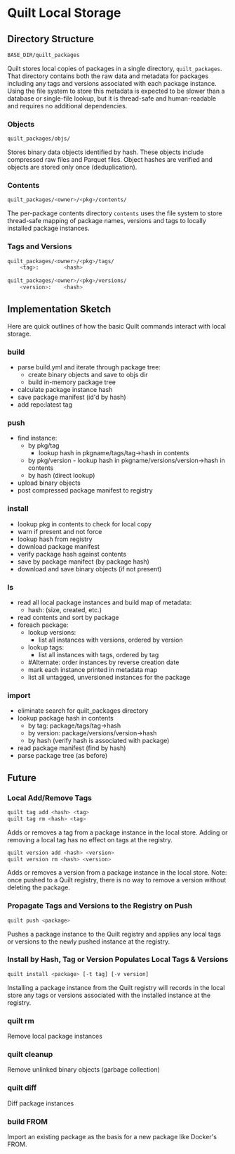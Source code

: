 # Quilt Local Storage

## Directory Structure
```bash
BASE_DIR/quilt_packages
```
Quilt stores local copies of packages in a single directory, `quilt_packages`. That directory contains both the raw data and metadata for packages including any tags and versions associated with each package instance. Using the file system to store this metadata is expected to be slower than a database or single-file lookup, but it is thread-safe and human-readable and requires no additional dependencies.

### Objects
```bash
quilt_packages/objs/
```
Stores binary data objects identified by hash. These objects include compressed raw files and Parquet files. Object hashes are verified and objects are stored only once (deduplication).

### Contents
```bash
quilt_packages/<owner>/<pkg>/contents/
```
The per-package contents directory ```contents``` uses the file system to store thread-safe mapping of package names, versions and tags to locally installed package instances.

### Tags and Versions
```bash
quilt_packages/<owner>/<pkg>/tags/
    <tag>:        <hash>
    
quilt_packages/<owner>/<pkg>/versions/
    <version>:    <hash>
```

## Implementation Sketch
Here are quick outlines of how the basic Quilt commands interact with local storage.

### build
- parse build.yml and iterate through package tree:
    - create binary objects and save to objs dir
    - build in-memory package tree
- calculate package instance hash
- save package manifest (id'd by hash)
- add repo:latest tag

### push
- find instance:
    - by pkg/tag
        - lookup hash in pkgname/tags/tag->hash in contents
    - by pkg/version
            - lookup hash in pkgname/versions/version->hash in contents
    - by hash (direct lookup)
- upload binary objects
- post compressed package manifest to registry

### install
- lookup pkg in contents to check for local copy
- warn if present and not force
- lookup hash from registry
- download package manifest
- verify package hash against contents
- save by package manifect (by package hash)
- download and save binary objects (if not present)

### ls
- read all local package instances and build map of metadata:
    - hash: (size, created, etc.)
- read contents and sort by package
- foreach package:
    - lookup versions:
        - list all instances with versions, ordered by version
    - lookup tags:
        - list all instances with tags, ordered by tag
    - #Alternate: order instances by reverse creation date
    - mark each instance printed in metadata map
    - list all untagged, unversioned instances for the package

### import
- eliminate search for quilt_packages directory
- lookup package hash in contents
    - by tag: package/tags/tag->hash
    - by version: package/versions/version->hash
    - by hash (verify hash is associated with package)
- read package manifest (find by hash)
- parse package tree (as before)

## Future

### Local Add/Remove Tags
```bash
quilt tag add <hash> <tag>
quilt tag rm <hash> <tag>
```

Adds or removes a tag from a package instance in the local store. Adding or removing a local tag has no effect on tags at the registry.

```bash
quilt version add <hash> <version>
quilt version rm <hash> <version>
```

Adds or removes a version from a package instance in the local store. Note: once pushed to a Quilt registry, there is no way to remove a version without deleting the package.

### Propagate Tags and Versions to the Registry on Push
```bash
quilt push <package>
```

Pushes a package instance to the Quilt registry and applies any local tags or versions to the newly pushed instance at the registry.

### Install by Hash, Tag or Version Populates Local Tags & Versions
```bash
quilt install <package> [-t tag] [-v version]
```

Installing a package instance from the Quilt registry will records in the local store any tags or versions associated with the installed instance at the registry.

### quilt rm
Remove local package instances

### quilt cleanup
Remove unlinked binary objects (garbage collection)

### quilt diff <pgk1> <pkg2>
Diff package instances

### build FROM
Import an existing package as the basis for a new package like Docker's FROM.